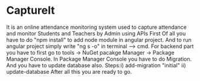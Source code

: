 # CaptureIt
It is an online attendance monitoring system used to capture attendance and monitor Students and Teachers by Admin using APIs
First Of all you have to do "npm install" to add node module in angular project.
And to run angular project simply write "ng s -o" in terminal --> cmd.
For backend part you have to first go to tools -> NuGet pacakge Manager -> Package Manager Console.
In Package Manager Console you have to do Migration.
And you have to update database also.
Steps:i) add-migration "initial"
ii) update-database
After all this you are ready to go.  
